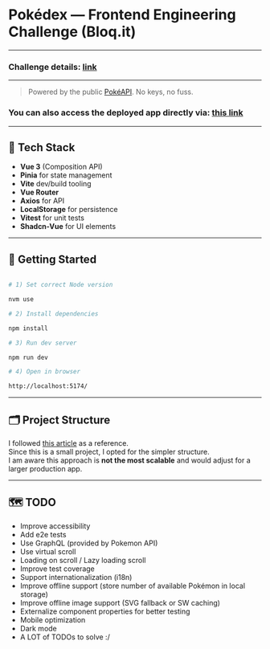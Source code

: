 # Pokédex — Frontend Engineering Challenge (Bloq.it)
---
### Challenge details: [link](https://github.com/bloqit/fe-engineering-challenge/blob/main/README.md)
---

> Powered by the public [PokéAPI](https://pokeapi.co/). No keys, no fuss.

### You can also access the deployed app directly via:  [this link](https://pokemon-challenge-rho.vercel.app)
---

## 🧩 Tech Stack

- **Vue 3** (Composition API)
- **Pinia** for state management
- **Vite** dev/build tooling
- **Vue Router**
- **Axios** for API
- **LocalStorage** for persistence
- **Vitest** for unit tests
- **Shadcn-Vue** for UI elements

---

## 🚀 Getting Started

```bash

# 1) Set correct Node version

nvm use

# 2) Install dependencies

npm install

# 3) Run dev server

npm run dev

# 4) Open in browser

http://localhost:5174/
```

---

## 🗂️ Project Structure

I followed [this article](https://alexop.dev/posts/how-to-structure-vue-projects/) as a reference.  
Since this is a small project, I opted for the simpler structure.  
I am aware this approach is **not the most scalable** and would adjust for a larger production app.

---

## 🗺️ TODO

- Improve accessibility
- Add e2e tests
- Use GraphQL (provided by Pokemon API)
- Use virtual scroll
- Loading on scroll / Lazy loading scroll
- Improve test coverage
- Support internationalization (i18n)
- Improve offline support (store number of available Pokémon in local storage)
- Improve offline image support (SVG fallback or SW caching)
- Externalize component properties for better testing
- Mobile optimization
- Dark mode
- A LOT of TODOs to solve :/
